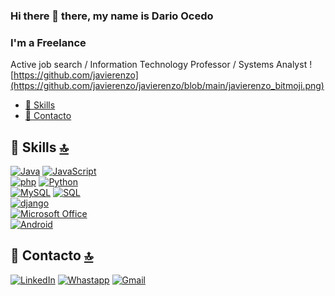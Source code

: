 ### Hi there 👋 there, my name is Dario Ocedo
### I'm a Freelance
Active job search / Information Technology Professor / Systems Analyst
![https://github.com/javierenzo](https://github.com/javierenzo/javierenzo/blob/main/javierenzo_bitmoji.png)

<!--
**javierenzo/javierenzo** is a ✨ _special_ ✨ repository because its `README.md` (this file) appears on your GitHub profile.

Here are some ideas to get you started:

- 🔭 I’m currently working on ...
- 🌱 I’m currently learning ...
- 👯 I’m looking to collaborate on ...
- 🤔 I’m looking for help with ...
- 💬 Ask me about ...
- 📫 How to reach me: ...
- 😄 Pronouns: ...
- ⚡ Fun fact: ...
-->
- [🚀 Skills](#-skills-)
- [📱 Contacto](#-contacto-)

## 🚀 Skills [🔝](#Welcome-readmemd-profile)
[![Java](https://img.shields.io/badge/Java-007396?style=for-the-badge&logo=java&logoColor=white&labelColor=101010)]()
[![JavaScript](https://img.shields.io/badge/JavaScript-F7DF1E?style=for-the-badge&logo=javascript&logoColor=white&labelColor=101010)]()
</br>
[![php](https://img.shields.io/badge/php-4479A1?style=for-the-badge&logo=php&logoColor=white&labelColor=101010)]()
[![Python](https://img.shields.io/badge/Python-4479A1?style=for-the-badge&logo=Python&logoColor=white&labelColor=101010)]()
</br>
[![MySQL](https://img.shields.io/badge/MySQL-4479A1?style=for-the-badge&logo=mysql&logoColor=white&labelColor=101010)]()
[![SQL](https://img.shields.io/badge/sql-4479A1?style=for-the-badge&logo=sql&logoColor=white&labelColor=101010)]()
</br>
[![django](https://img.shields.io/badge/Django-092E20?style=for-the-badge&logo=django&logoColor=white)]()
</br>
[![Microsoft Office](https://img.shields.io/badge/Microsoft_Office-D83B01?style=for-the-badge&logo=microsoft-office&logoColor=white)]()
</br>
[![Android](https://img.shields.io/badge/Android-3DDC84?style=for-the-badge&logo=android&logoColor=white&labelColor=101010)]()
</br>

## 📱 Contacto [🔝](#welcome-readmemd-profile)
[![LinkedIn](https://img.shields.io/badge/LinkedIn-4479A1?style=for-the-badge&logo=linkedin&logoColor=white&labelColor=101010)](https://www.linkedin.com/in/javierenzo/)
[![Whastapp](https://img.shields.io/badge/Whatsapp-3DDC84?style=for-the-badge&logo=whatsapp&logoColor=white&labelColor=101010)](https://wa.me/5491164766821)
[![Gmail](https://img.shields.io/badge/dario.ocedo@gmail.com-D14836?style=for-the-badge&logo=gmail&logoColor=white&labelColor=101010)]()
